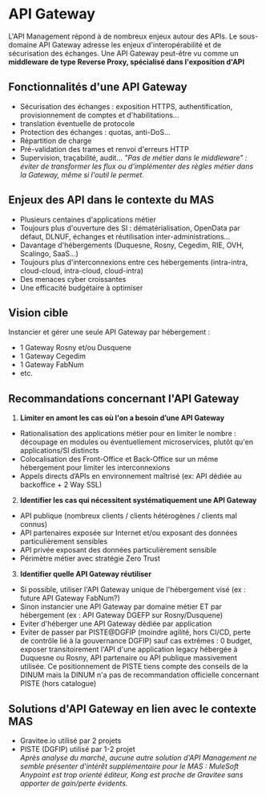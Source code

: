 # API Gateway

L'API Management répond à de nombreux enjeux autour des APIs. Le sous-domaine API Gateway adresse les enjeux
d'interopérabilité et de sécurisation des échanges. Une API Gateway peut-être vu comme un **middleware de type Reverse
Proxy, spécialisé dans l'exposition d'API**

## Fonctionnalités d'une API Gateway

- Sécurisation des échanges : exposition HTTPS, authentification, provisionnement de comptes et d'habilitations...
- translation éventuelle de protocole
- Protection des échanges : quotas, anti-DoS...
- Répartition de charge
- Pré-validation des trames et renvoi d'erreurs HTTP
- Supervision, traçabilité, audit... _"Pas de métier dans le middleware" : éviter de transformer les flux ou
  d'implémenter des règles métier dans la Gateway, même si l'outil le permet._

## Enjeux des API dans le contexte du MAS

- Plusieurs centaines d'applications métier
- Toujours plus d'ouverture des SI : dématérialisation, OpenData par défaut, DLNUF, échanges et réutilisation
  inter-administrations...
- Davantage d'hébergements (Duquesne, Rosny, Cegedim, RIE, OVH, Scalingo, SaaS...)
- Toujours plus d'interconnexions entre ces hébergements (intra-intra, cloud-cloud, intra-cloud, cloud-intra)
- Des menaces cyber croissantes
- Une efficacité budgétaire à optimiser

## Vision cible

Instancier et gérer une seule API Gateway par hébergement :

- 1 Gateway Rosny et/ou Dusquene
- 1 Gateway Cegedim
- 1 Gateway FabNum
- etc.

## Recommandations concernant l'API Gateway

1. **Limiter en amont les cas où l'on a besoin d’une API Gateway**

- Rationalisation des applications métier pour en limiter le nombre : découpage en modules ou éventuellement
  microservices, plutôt qu'en applications/SI distincts
- Colocalisation des Front-Office et Back-Office sur un même hébergement pour limiter les interconnexions
- Appels directs d’APIs en environnement maîtrisé (ex: API dédiée au backoffice + 2 Way SSL)

2. **Identifier les cas qui nécessitent systématiquement une API Gateway**

- API publique (nombreux clients / clients hétérogènes / clients mal connus)
- API partenaires exposée sur Internet et/ou exposant des données particulièrement sensibles
- API privée exposant des données particulièrement sensible
- Périmètre métier avec stratégie Zero Trust

3. **Identifier quelle API Gateway réutiliser**

- Si possible, utiliser l'API Gateway unique de l'hébergement visé (ex : future API Gateway FabNum?)
- Sinon instancier une API Gateway par domaine métier ET par hébergement (ex : API Gateway DGEFP sur Rosny/Dusquene)
- Eviter d'héberger une API Gateway dédiée par application
- Eviter de passer par PISTE@DGFIP (moindre agilité, hors CI/CD, perte de contrôle lié à la gouvernance DGFIP) sauf cas
  extrêmes : 0 budget, exposer transitoirement l'API d'une application legacy hébergée à Duquesne ou Rosny, API
  partenaire ou API publique massivement utilisée. Ce positionnement de PISTE tiens compte des conseils de la DINUM mais
  la DINUM n'a pas de recommandation officielle concernant PISTE (hors catalogue)

## Solutions d'API Gateway en lien avec le contexte MAS

- Gravitee.io utilisé par 2 projets
- PISTE (DGFIP) utilisé par 1-2 projet\
  _Après analyse du marché, aucune autre solution d'API Management ne semble présenter d'intérêt supplémentaire pour le
  MAS : MuleSoft Anypoint est trop orienté éditeur, Kong est proche de Gravitee sans apporter de gain/perte évidents._
